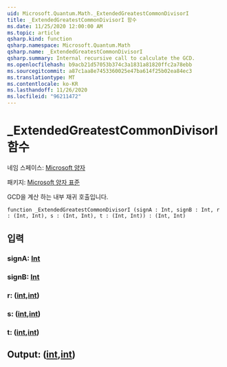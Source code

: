```yaml
---
uid: Microsoft.Quantum.Math._ExtendedGreatestCommonDivisorI
title: _ExtendedGreatestCommonDivisorI 함수
ms.date: 11/25/2020 12:00:00 AM
ms.topic: article
qsharp.kind: function
qsharp.namespace: Microsoft.Quantum.Math
qsharp.name: _ExtendedGreatestCommonDivisorI
qsharp.summary: Internal recursive call to calculate the GCD.
ms.openlocfilehash: b9acb21d57053b374c3a1831a81820ffc2a78ebb
ms.sourcegitcommit: a87c1aa8e7453360025e47ba614f25b02ea84ec3
ms.translationtype: MT
ms.contentlocale: ko-KR
ms.lasthandoff: 11/26/2020
ms.locfileid: "96211472"
---
```

# <a name="_extendedgreatestcommondivisori-function"></a>_ExtendedGreatestCommonDivisorI 함수

네임 스페이스: [Microsoft 양자](xref:Microsoft.Quantum.Math)

패키지: [Microsoft 양자 표준](https://nuget.org/packages/Microsoft.Quantum.Standard)


GCD을 계산 하는 내부 재귀 호출입니다.

```qsharp
function _ExtendedGreatestCommonDivisorI (signA : Int, signB : Int, r : (Int, Int), s : (Int, Int), t : (Int, Int)) : (Int, Int)
```


## <a name="input"></a>입력

### <a name="signa--int"></a>signA: [Int](xref:microsoft.quantum.lang-ref.int)




### <a name="signb--int"></a>signB: [Int](xref:microsoft.quantum.lang-ref.int)




### <a name="r--intint"></a>r: ([int](xref:microsoft.quantum.lang-ref.int),[int](xref:microsoft.quantum.lang-ref.int))




### <a name="s--intint"></a>s: ([int](xref:microsoft.quantum.lang-ref.int),[int](xref:microsoft.quantum.lang-ref.int))




### <a name="t--intint"></a>t: ([int](xref:microsoft.quantum.lang-ref.int),[int](xref:microsoft.quantum.lang-ref.int))





## <a name="output--intint"></a>Output: ([int](xref:microsoft.quantum.lang-ref.int),[int](xref:microsoft.quantum.lang-ref.int))

